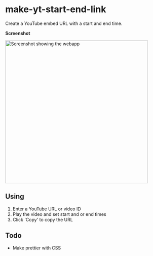# make-yt-start-end-link
Create a YouTube embed URL with a start and end time.

**Screenshot**

<img src="screenshot.jpg" alt="Screenshot showing the webapp" width="450">

## Using
1. Enter a YouTube URL or video ID
2. Play the video and set start and or end times
3. Click 'Copy' to copy the URL

## Todo
- Make prettier with CSS

